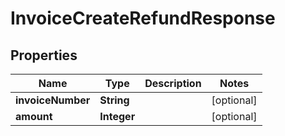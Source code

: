 

# InvoiceCreateRefundResponse


## Properties

| Name | Type | Description | Notes |
|------------ | ------------- | ------------- | -------------|
|**invoiceNumber** | **String** |  |  [optional] |
|**amount** | **Integer** |  |  [optional] |



